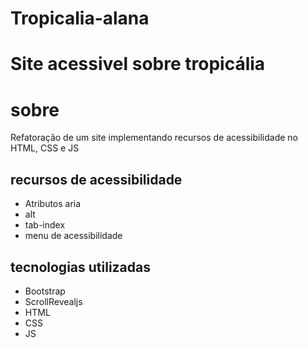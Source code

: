 # Tropicalia-alana
# Site acessivel sobre tropicália
# sobre
Refatoração de um site implementando recursos de acessibilidade no HTML, CSS e JS
## recursos de acessibilidade
- Atributos aria
- alt
- tab-index
- menu de acessibilidade
## tecnologias utilizadas
- Bootstrap
- ScrollRevealjs
- HTML
- CSS
- JS